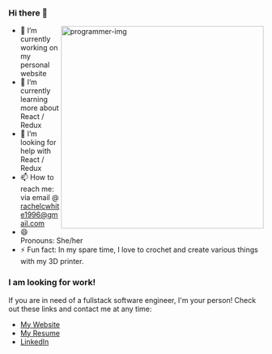 ### Hi there 👋

<img align="right" alt="programmer-img" src="https://user-images.githubusercontent.com/82971338/148281916-c7c2fffe-712f-4376-911a-ddac55b9bde3.png" width="400"/>

- 🔭 I’m currently working on my personal website
- 🌱 I’m currently learning more about React / Redux
- 🤔 I’m looking for help with React / Redux
- 📫 How to reach me: via email @ rachelcwhite1996@gmail.com
- 😄 Pronouns: She/her
- ⚡ Fun fact: In my spare time, I love to crochet and create various things with my 3D printer.


### I am looking for work!

If you are in need of a fullstack software engineer, I'm your person! Check out these links and contact me at any time:

- [My Website](https://rcwhite96.github.io/)
- [My Resume](https://rcwhite96.github.io/white_rachel_resume.pdf)
- [LinkedIn](https://www.linkedin.com/in/rachel-white-419370156/)
